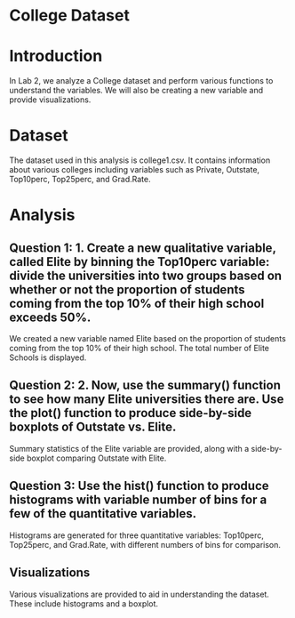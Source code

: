 # College Dataset

# Introduction
In Lab 2, we analyze a College dataset and perform various functions to understand the variables. We will also be creating a new variable and provide visualizations.

# Dataset
The dataset used in this analysis is college1.csv. It contains information about various colleges including variables such as Private, Outstate, Top10perc, Top25perc, and Grad.Rate.

# Analysis
## Question 1: 1.	Create a new qualitative variable, called Elite by binning the Top10perc variable: divide the universities into two groups based on whether or not the proportion of students coming from the top 10% of their high school exceeds 50%. 
We created a new variable named Elite based on the proportion of students coming from the top 10% of their high school. The total number of Elite Schools is displayed.

## Question 2: 2.	Now, use the summary() function to see how many Elite universities there are. Use the plot() function to produce side-by-side boxplots of Outstate vs. Elite. 
Summary statistics of the Elite variable are provided, along with a side-by-side boxplot comparing Outstate with Elite.

## Question 3: Use the hist() function to produce histograms with variable number of bins for a few of the quantitative variables. 
Histograms are generated for three quantitative variables: Top10perc, Top25perc, and Grad.Rate, with different numbers of bins for comparison.

## Visualizations
Various visualizations are provided to aid in understanding the dataset. These include histograms and a boxplot.

 
